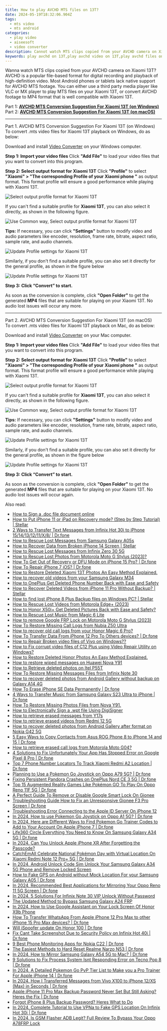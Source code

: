 ```yaml
---
title: How to play AVCHD MTS files on 13T?
date: 2024-05-19T18:32:06.904Z
tags: 
  - mts video
  - mts android
categories: 
  - play video
  - aiseesoft
  - video converter
description: Cannot watch MTS clips copied from your AVCHD camera on Xiaomi 13T? You can either use a third party media player like VLC or MX player to play MTS files on your Xiaomi 13T, or convert AVCHD footage to MP4 format for Xiaomi 13T playback. 
keywords: play avchd on 13T,play avchd video on 13T,play avchd files on Xiaomi,mts converter for Xiaomi 13T,play avchd files on Xiaomi 13T,mts converter for 13T,video to mts converter for android,mts codec vlc android,playing mts videos on phone android,mts file not supported in Xiaomi 13T,mts converter for android,Xiaomi 13T wont play mts
---
```



<div class="atpl-content atpl-for-aiseesoft-video-converter play-mts-on-android">

<div class="atpl-post-description-part-1">
<div class="tpl-content-sub-paragraph-normal">
  <p>
    Wanna watch MTS clips copied from your AVCHD camera on Xiaomi 13T? AVCHD is a popular file-based format for digital recording and playback of high-definition video. Most Android phones or tablets lack native support for AVCHD MTS footage. You can either use a third party media player like VLC or MX player to play MTS files on your Xiaomi 13T, or convert AVCHD footage to MP4 format that is well compatible with Xiaomi 13T.
  </p>
</div>
</div>



<div class="atpl-post-device-model-description">
  
</div>

<div class="atpl-post-description-part-2">

</div>

Part 1: <strong><a href="#p1">AVCHD MTS Conversion Suggestion For Xiaomi 13T (on Windows)</a></strong>
Part 2: <strong><a href="#p2">AVCHD MTS Conversion Suggestion For Xiaomi 13T (on macOS)</a></strong>

<!-- Part 1 -->
<a id="p1" name="p1" ></a><hr>

<div class="atpl-step-part-style">Part 1. AVCHD MTS Conversion Suggestion For Xiaomi 13T (on Windows)</div>
To convert .mts video files for Xiaomi 13T playback on Windows, do as below:

Download and install <a class="atpl-step-content-a-style" href="https://tools.techidaily.com/aiseesoft-total-video-converter/" >Video Converter</a> on your Windows computer.

<strong>Step 1: Import your video files </strong>
Click <b>"Add File"</b> to load your video files that you want to convert into this program.

<strong>Step 2: Select output format for Xiaomi 13T</strong>
Click <b>"Profile"</b> to select <b>"Xiaomi" > "The corresponding Profile of your Xiaomi phone "</b> as output format. This format profile will ensure a good performance while playing with Xiaomi 13T.

<img src="https://tools.techidaily.com/images/apps/aiseesoft/video-converter/devices/xiaomi/fv.mp4/win/profile.png" class="atpl-imgstyle" alt="Select output profile format for Xiaomi 13T" />

If you can't find a suitable profile for **Xiaomi 13T**, you can also select it directly, as shown in the following figure.

<img src="https://tools.techidaily.com/images/apps/aiseesoft/video-converter/devices/common_android/fv.mp4/win/profile.png" class="atpl-imgstyle" alt="Use Common way, Select output profile format for Xiaomi 13T" />

<strong>Tips:</strong>
If necessary, you can click <b>"Settings"</b> button to modify video and audio parameters like encoder, resolution, frame rate, bitrate, aspect ratio, sample rate, and audio channels. 

<img src="https://tools.techidaily.com/images/apps/aiseesoft/video-converter/devices/xiaomi/fv.mp4/win/settings.png" class="atpl-imgstyle"  alt="Update Profile settings for Xiaomi 13T" />

Similarly, if you don't find a suitable profile, you can also set it directly for the general profile, as shown in the figure below

<img src="https://tools.techidaily.com/images/apps/aiseesoft/video-converter/devices/common_android/fv.mp4/win/settings.png" class="atpl-imgstyle"  alt="Update Profile settings for Xiaomi 13T" />

<strong>Step 3: Click “Convert” to start.</strong>

As soon as the conversion is complete, click <b>"Open Folder"</b> to get the generated <b>MP4</b> files that are suitable for playing on your Xiaomi 13T. No audio lost issues will occur any more.

<!-- Part 2 -->
<a id="p2" name="p2"></a><hr>

<div class="atpl-step-part-style">Part 2. AVCHD MTS Conversion Suggestion For Xiaomi 13T (on macOS)</div>
To convert .mts video files for Xiaomi 13T playback on Mac, do as below:

Download and install <a class="atpl-step-content-a-style" href="https://tools.techidaily.com/aiseesoft-total-video-converter/" >Video Converter</a> on your Mac computer.

<strong>Step 1: Import your video files </strong>
Click <b>"Add File"</b> to load your video files that you want to convert into this program.

<strong>Step 2: Select output format for Xiaomi 13T</strong>
Click <b>"Profile"</b> to select <b>"Xiaomi" > "The corresponding Profile of your Xiaomi phone "</b> as output format. This format profile will ensure a good performance while playing with Xiaomi 13T.

<img src="https://tools.techidaily.com/images/apps/aiseesoft/video-converter/devices/xiaomi/fv.mp4/mac/profile.png" class="atpl-imgstyle" alt="Select output profile format for Xiaomi 13T" />

If you can't find a suitable profile for **Xiaomi 13T**, you can also select it directly, as shown in the following figure.

<img src="https://tools.techidaily.com/images/apps/aiseesoft/video-converter/devices/common_android/fv.mp4/mac/profile.png" class="atpl-imgstyle" alt="Use Common way, Select output profile format for Xiaomi 13T" />

<strong>Tips:</strong>
If necessary, you can click <b>"Settings"</b> button to modify video and audio parameters like encoder, resolution, frame rate, bitrate, aspect ratio, sample rate, and audio channels. 

<img src="https://tools.techidaily.com/images/apps/aiseesoft/video-converter/devices/xiaomi/fv.mp4/mac/settings.png" class="atpl-imgstyle"  alt="Update Profile settings for Xiaomi 13T" />

Similarly, if you don't find a suitable profile, you can also set it directly for the general profile, as shown in the figure below

<img src="https://tools.techidaily.com/images/apps/aiseesoft/video-converter/devices/common_android/fv.mp4/win/settings.png" class="atpl-imgstyle"  alt="Update Profile settings for Xiaomi 13T" />

<strong>Step 3: Click “Convert” to start.</strong>


As soon as the conversion is complete, click <b>"Open Folder"</b> to get the generated <b>MP4</b> files that are suitable for playing on your Xiaomi 13T. No audio lost issues will occur again.


<ins class="adsbygoogle"
     style="display:block"
     data-ad-client="ca-pub-7571918770474297"
     data-ad-slot="8358498916"
     data-ad-format="auto"
     data-full-width-responsive="true"></ins>


</div>
<ins class="adsbygoogle"
    style="display:block"
    data-ad-format="autorelaxed"
    data-ad-client="ca-pub-7571918770474297"
    data-ad-slot="1223367746"></ins>

<span class="atpl-alsoreadstyle">Also read:</span>
<div><ul>
<li><a href="https://blog-min.techidaily.com/how-to-sign-a-doc-file-document-online-by-ldigisigner-sign-a-word-sign-a-word/"><u>How to Sign a .doc file document online</u></a></li>
<li><a href="https://blog-min.techidaily.com/how-to-put-iphone-11-or-ipad-on-recovery-mode-step-by-step-tutorial-stellar-by-stellar-data-recovery-ios-iphone-data-recovery/"><u>How to Put iPhone 11 or iPad on Recovery mode? (Step by Step Tutorial) | Stellar</u></a></li>
<li><a href="https://blog-min.techidaily.com/2-ways-to-transfer-text-messages-from-infinix-hot-30i-to-iphone-1514131211x8-drfone-by-drfone-transfer-from-android-transfer-from-android/"><u>2 Ways to Transfer Text Messages from Infinix Hot 30i to iPhone 15/14/13/12/11/X/8/ | Dr.fone</u></a></li>
<li><a href="https://blog-min.techidaily.com/how-to-rescue-lost-messages-from-samsung-galaxy-a05s-by-fonelab-android-recover-messages/"><u>How to Rescue Lost Messages from Samsung Galaxy A05s</u></a></li>
<li><a href="https://blog-min.techidaily.com/how-to-recover-data-from-broken-iphone-14-screen-stellar-by-stellar-data-recovery-ios-iphone-data-recovery/"><u>How to Recover Data from Broken iPhone 14 Screen | Stellar</u></a></li>
<li><a href="https://blog-min.techidaily.com/how-to-rescue-lost-messages-from-infinix-zero-30-5g-by-fonelab-android-recover-messages/"><u>How to Rescue Lost Messages from Infinix Zero 30 5G</u></a></li>
<li><a href="https://blog-min.techidaily.com/how-to-rescue-lost-photos-from-motorola-moto-g-stylus-2023-by-fonelab-android-recover-photos/"><u>How to Rescue Lost Photos from Motorola Moto G Stylus (2023)?</u></a></li>
<li><a href="https://blog-min.techidaily.com/how-to-get-out-of-recovery-or-dfu-mode-on-iphone-15-pro-drfone-by-drfone-ios-system-repair-ios-system-repair/"><u>How To Get Out of Recovery or DFU Mode on iPhone 15 Pro? | Dr.fone</u></a></li>
<li><a href="https://blog-min.techidaily.com/how-to-repair-iphone-7-ios-drfone-by-drfone-ios-system-repair-ios-system-repair/"><u>How To Repair iPhone 7 iOS? | Dr.fone</u></a></li>
<li><a href="https://blog-min.techidaily.com/how-to-restore-deleted-xiaomi-13t-photos-an-easy-method-explained-by-fonelab-android-recover-photos/"><u>How to Restore Deleted Xiaomi 13T Photos  An Easy Method Explained.</u></a></li>
<li><a href="https://blog-min.techidaily.com/how-to-recover-old-videos-from-your-samsung-galaxy-m34-by-fonelab-android-recover-video/"><u>How to recover old videos from your Samsung Galaxy M34</u></a></li>
<li><a href="https://blog-min.techidaily.com/how-to-oneplus-get-deleted-phone-number-back-with-ease-and-safety-by-fonelab-android-recover-contacts/"><u>How to OnePlus Get Deleted Phone Number Back with Ease and Safety</u></a></li>
<li><a href="https://blog-min.techidaily.com/how-to-recover-deleted-videos-from-iphone-11-pro-without-backup-stellar-by-stellar-data-recovery-ios-iphone-data-recovery/"><u>How to Recover Deleted Videos from iPhone 11 Pro Without Backup? | Stellar</u></a></li>
<li><a href="https://blog-min.techidaily.com/how-to-find-lost-iphone-8-plus-backup-files-on-windows-pc-stellar-by-stellar-data-recovery-ios-iphone-data-recovery/"><u>How to find lost iPhone 8 Plus Backup files on Windows PC? | Stellar</u></a></li>
<li><a href="https://blog-min.techidaily.com/how-to-rescue-lost-videos-from-motorola-edgeplus-2023-by-fonelab-android-recover-video/"><u>How to Rescue Lost Videos from Motorola Edge+ (2023)</u></a></li>
<li><a href="https://blog-min.techidaily.com/how-to-honor-x50iplus-get-deleted-pictures-back-with-ease-and-safety-by-fonelab-android-recover-pictures/"><u>How to Honor X50i+ Get Deleted Pictures Back with Ease and Safety?</u></a></li>
<li><a href="https://blog-min.techidaily.com/how-to-rescue-lost-music-from-magic-6-lite-by-fonelab-android-recover-music/"><u>How to Rescue Lost Music from Magic 6 Lite</u></a></li>
<li><a href="https://blog-min.techidaily.com/how-to-remove-google-frp-lock-on-motorola-moto-g-stylus-2023-by-drfone-android-unlock-remove-google-frp/"><u>How to remove Google FRP Lock on Motorola Moto G Stylus (2023)</u></a></li>
<li><a href="https://blog-min.techidaily.com/how-to-restore-missing-call-logs-from-nubia-z50-ultra-by-fonelab-android-recover-call-logs/"><u>How To  Restore Missing Call Logs from Nubia Z50 Ultra</u></a></li>
<li><a href="https://blog-min.techidaily.com/how-to-recover-old-call-logs-from-your-honor-magic-6-pro-by-fonelab-android-recover-call-logs/"><u>How to recover old call logs from your Honor Magic 6 Pro?</u></a></li>
<li><a href="https://blog-min.techidaily.com/how-to-transfer-data-from-iphone-12-pro-to-others-devices-drfone-by-drfone-transfer-data-from-ios-transfer-data-from-ios/"><u>How To Transfer Data From iPhone 12 Pro To Others devices? | Dr.fone</u></a></li>
<li><a href="https://blog-min.techidaily.com/how-to-repair-broken-video-files-of-vivo-on-windows-by-stellar-video-repair-mobile-video-repair/"><u>How to Repair Broken video files of Vivo on Windows??</u></a></li>
<li><a href="https://blog-min.techidaily.com/how-to-fix-corrupt-video-files-of-c12-plus-using-video-repair-utility-on-windows-by-stellar-video-repair-mobile-video-repair/"><u>How to Fix corrupt video files of C12 Plus using Video Repair Utility on Windows?</u></a></li>
<li><a href="https://blog-min.techidaily.com/how-to-restore-deleted-honor-photos-an-easy-method-explained-by-fonelab-android-recover-photos/"><u>How to Restore Deleted Honor Photos  An Easy Method Explained.</u></a></li>
<li><a href="https://blog-min.techidaily.com/how-to-restore-wiped-messages-on-huawei-nova-y91-by-fonelab-android-recover-messages/"><u>How to restore wiped messages on Huawei Nova Y91</u></a></li>
<li><a href="https://blog-min.techidaily.com/how-to-retrieve-deleted-photos-on-itel-p55t-by-stellar-photo-recovery-android-mobile-photo-recover/"><u>How to Retrieve deleted photos on Itel P55T</u></a></li>
<li><a href="https://blog-min.techidaily.com/how-to-restore-missing-messages-files-from-infinix-note-30-by-fonelab-android-recover-messages/"><u>How To  Restore Missing Messages Files from Infinix Note 30</u></a></li>
<li><a href="https://blog-min.techidaily.com/how-to-recover-deleted-photos-from-android-gallery-without-backup-on-galaxy-a14-4g-by-stellar-photo-recovery-android-mobile-photo-recover/"><u>How to recover deleted photos from Android Gallery without backup on Galaxy A14 4G</u></a></li>
<li><a href="https://blog-min.techidaily.com/how-to-erase-iphone-se-data-permanently-drfone-by-drfone-ios-full-data-eraser-ios-full-data-eraser/"><u>How To Erase iPhone SE Data Permanently | Dr.fone</u></a></li>
<li><a href="https://blog-min.techidaily.com/4-ways-to-transfer-music-from-samsung-galaxy-s23-ultra-to-iphone-drfone-by-drfone-transfer-from-android-transfer-from-android/"><u>4 Ways to Transfer Music from Samsung Galaxy S23 Ultra to iPhone | Dr.fone</u></a></li>
<li><a href="https://blog-min.techidaily.com/how-to-restore-missing-photos-files-from-nova-y91-by-fonelab-android-recover-photos/"><u>How To  Restore Missing Photos Files from Nova Y91.</u></a></li>
<li><a href="https://blog-min.techidaily.com/how-to-electronically-sign-a-wpt-file-using-digisigner-by-ldigisigner-sign-a-word-sign-a-word/"><u>How to Electronically Sign a .wpt file Using DigiSigner</u></a></li>
<li><a href="https://blog-min.techidaily.com/how-to-retrieve-erased-messages-from-y17s-by-fonelab-android-recover-messages/"><u>How to retrieve erased messages from Y17s</u></a></li>
<li><a href="https://blog-min.techidaily.com/how-to-retrieve-erased-videos-from-redmi-12-5g-by-fonelab-android-recover-video/"><u>How to retrieve erased videos from Redmi 12 5G</u></a></li>
<li><a href="https://blog-min.techidaily.com/how-to-recover-deleted-photos-from-android-gallery-after-format-on-nokia-g42-5g-by-stellar-photo-recovery-android-mobile-photo-recover/"><u>How to recover deleted photos from Android Gallery after format on Nokia G42 5G</u></a></li>
<li><a href="https://blog-min.techidaily.com/5-easy-ways-to-copy-contacts-from-asus-rog-phone-8-to-iphone-14-and-15-drfone-by-drfone-transfer-from-android-transfer-from-android/"><u>5 Easy Ways to Copy Contacts from Asus ROG Phone 8 to iPhone 14 and 15 | Dr.fone</u></a></li>
<li><a href="https://blog-min.techidaily.com/how-to-retrieve-erased-call-logs-from-motorola-moto-g04-by-fonelab-android-recover-call-logs/"><u>How to retrieve erased call logs from Motorola Moto G04?</u></a></li>
<li><a href="https://howto.techidaily.com/4-solutions-to-fix-unfortunately-your-app-has-stopped-error-on-google-pixel-8-pro-drfone-by-drfone-fix-android-problems-fix-android-problems/"><u>4 Solutions to Fix Unfortunately Your App Has Stopped Error on Google Pixel 8 Pro | Dr.fone</u></a></li>
<li><a href="https://android-location-track.techidaily.com/top-7-phone-number-locators-to-track-xiaomi-redmi-a2-location-drfone-by-drfone-virtual-android/"><u>Top 7 Phone Number Locators To Track Xiaomi Redmi A2 Location | Dr.fone</u></a></li>
<li><a href="https://android-pokemon-go.techidaily.com/planning-to-use-a-pokemon-go-joystick-on-oppo-a79-5g-drfone-by-drfone-virtual-android/"><u>Planning to Use a Pokemon Go Joystick on Oppo A79 5G? | Dr.fone</u></a></li>
<li><a href="https://howto.techidaily.com/fixing-persistent-pandora-crashes-on-oneplus-nord-ce-3-5g-drfone-by-drfone-fix-android-problems-fix-android-problems/"><u>Fixing Persistent Pandora Crashes on OnePlus Nord CE 3 5G | Dr.fone</u></a></li>
<li><a href="https://android-pokemon-go.techidaily.com/top-15-augmented-reality-games-like-pokemon-go-to-play-on-oppo-reno-11f-5g-drfone-by-drfone-virtual-android/"><u>Top 15 Augmented Reality Games Like Pokémon GO To Play On Oppo Reno 11F 5G | Dr.fone</u></a></li>
<li><a href="https://android-unlock.techidaily.com/a-perfect-guide-to-remove-or-disable-google-smart-lock-on-gionee-by-drfone-android/"><u>A Perfect Guide To Remove or Disable Google Smart Lock On Gionee</u></a></li>
<li><a href="https://howto.techidaily.com/troubleshooting-guide-how-to-fix-an-unresponsive-gionee-f3-pro-screen-drfone-by-drfone-fix-android-problems-fix-android-problems/"><u>Troubleshooting Guide How to Fix an Unresponsive Gionee F3 Pro Screen | Dr.fone</u></a></li>
<li><a href="https://apple-account.techidaily.com/troubleshooting-error-connecting-to-the-apple-id-server-on-iphone-12-by-drfone-ios/"><u>Troubleshooting Error Connecting to the Apple ID Server On iPhone 12</u></a></li>
<li><a href="https://android-pokemon-go.techidaily.com/in-2024-how-to-use-pokemon-go-joystick-on-oppo-a1-5g-drfone-by-drfone-virtual-android/"><u>In 2024, How to use Pokemon Go Joystick on Oppo A1 5G? | Dr.fone</u></a></li>
<li><a href="https://ios-pokemon-go.techidaily.com/in-2024-here-are-different-ways-to-find-pokemon-go-trainer-codes-to-add-to-your-account-on-apple-iphone-7-drfone-by-drfone-virtual-ios/"><u>In 2024, Here are Different Ways to Find Pokemon Go Trainer Codes to Add to Your Account On Apple iPhone 7 | Dr.fone</u></a></li>
<li><a href="https://fake-location.techidaily.com/life360-circle-everything-you-need-to-know-on-samsung-galaxy-a34-5g-drfone-by-drfone-virtual-android/"><u>Life360 Circle Everything You Need to Know On Samsung Galaxy A34 5G | Dr.fone</u></a></li>
<li><a href="https://ios-unlock.techidaily.com/in-2024-can-you-unlock-apple-iphone-xr-after-forgetting-the-passcode-by-drfone-ios/"><u>In 2024, Can You Unlock Apple iPhone XR After Forgetting the Passcode?</u></a></li>
<li><a href="https://change-location.techidaily.com/catchemall-celebrate-national-pokemon-day-with-virtual-location-on-xiaomi-redmi-note-12-proplus-5g-drfone-by-drfone-virtual-android/"><u>CatchEmAll Celebrate National Pokémon Day with Virtual Location On Xiaomi Redmi Note 12 Pro+ 5G | Dr.fone</u></a></li>
<li><a href="https://sim-unlock.techidaily.com/in-2024-android-unlock-code-sim-unlock-your-samsung-galaxy-a34-5g-phone-and-remove-locked-screen-by-drfone-android/"><u>In 2024, Android Unlock Code Sim Unlock Your Samsung Galaxy A34 5G Phone and Remove Locked Screen</u></a></li>
<li><a href="https://android-location.techidaily.com/how-to-fake-gps-on-android-without-mock-location-for-your-samsung-galaxy-a05-drfone-by-drfone-virtual/"><u>How to Fake GPS on Android without Mock Location For your Samsung Galaxy A05 | Dr.fone</u></a></li>
<li><a href="https://screen-mirror.techidaily.com/in-2024-recommended-best-applications-for-mirroring-your-oppo-reno-11-5g-screen-drfone-by-drfone-android/"><u>In 2024, Recommended Best Applications for Mirroring Your Oppo Reno 11 5G Screen | Dr.fone</u></a></li>
<li><a href="https://unlock-android.techidaily.com/in-2024-5-solutions-for-infinix-note-30-vip-unlock-without-password-by-drfone-android/"><u>In 2024, 5 Solutions For Infinix Note 30 VIP Unlock Without Password</u></a></li>
<li><a href="https://android-frp.techidaily.com/the-updated-method-to-bypass-samsung-galaxy-a24-frp-by-drfone-android/"><u>The Updated Method to Bypass Samsung Galaxy A24 FRP</u></a></li>
<li><a href="https://easy-unlock-android.techidaily.com/in-2024-how-to-use-google-assistant-on-your-lock-screen-of-honor-x9b-phone-by-drfone-android/"><u>In 2024, How to Use Google Assistant on Your Lock Screen Of Honor X9b Phone</u></a></li>
<li><a href="https://techidaily.com/how-to-transfer-whatsapp-from-apple-iphone-12-pro-max-to-other-iphone-15-pro-max-devices-drfone-by-drfone-transfer-whatsapp-from-ios-transfer-whatsapp-from-ios/"><u>How To Transfer WhatsApp From Apple iPhone 12 Pro Max to other iPhone 15 Pro Max devices? | Dr.fone</u></a></li>
<li><a href="https://fake-location.techidaily.com/will-ispoofer-update-on-honor-100-drfone-by-drfone-virtual-android/"><u>Will iSpoofer update On Honor 100 | Dr.fone</u></a></li>
<li><a href="https://howto.techidaily.com/fix-cant-take-screenshot-due-to-security-policy-on-infinix-hot-40i-drfone-by-drfone-fix-android-problems-fix-android-problems/"><u>Fix Cant Take Screenshot Due to Security Policy on Infinix Hot 40i | Dr.fone</u></a></li>
<li><a href="https://android-location-track.techidaily.com/9-best-phone-monitoring-apps-for-nokia-c22-drfone-by-drfone-virtual-android/"><u>9 Best Phone Monitoring Apps for Nokia C22 | Dr.fone</u></a></li>
<li><a href="https://techidaily.com/the-easiest-methods-to-hard-reset-realme-narzo-n53-drfone-by-drfone-reset-android-reset-android/"><u>The Easiest Methods to Hard Reset Realme Narzo N53 | Dr.fone</u></a></li>
<li><a href="https://screen-mirror.techidaily.com/in-2024-how-to-mirror-samsung-galaxy-a54-5g-to-mac-drfone-by-drfone-android/"><u>In 2024, How to Mirror Samsung Galaxy A54 5G to Mac? | Dr.fone</u></a></li>
<li><a href="https://howto.techidaily.com/9-solutions-to-fix-process-system-isnt-responding-error-on-tecno-pop-8-drfone-by-drfone-fix-android-problems-fix-android-problems/"><u>9 Solutions to Fix Process System Isnt Responding Error on Tecno Pop 8 | Dr.fone</u></a></li>
<li><a href="https://ios-pokemon-go.techidaily.com/in-2024-a-detailed-pokemon-go-pvp-tier-list-to-make-you-a-pro-trainer-for-apple-iphone-14-drfone-by-drfone-virtual-ios/"><u>In 2024, A Detailed Pokemon Go PvP Tier List to Make you a Pro Trainer For Apple iPhone 14 | Dr.fone</u></a></li>
<li><a href="https://android-transfer.techidaily.com/in-2024-how-i-transferred-messages-from-vivo-x100-to-iphone-12xs-max-in-seconds-drfone-by-drfone-transfer-from-android-transfer-from-android/"><u>In 2024, How I Transferred Messages from Vivo X100 to iPhone 12/XS (Max) in Seconds | Dr.fone</u></a></li>
<li><a href="https://iphone-unlock.techidaily.com/apple-iphone-11-pro-max-backup-password-never-set-but-still-asking-heres-the-fix-drfone-by-drfone-ios/"><u>Apple iPhone 11 Pro Max Backup Password Never Set But Still Asking? Heres the Fix | Dr.fone</u></a></li>
<li><a href="https://ios-unlock.techidaily.com/forgot-iphone-8-plus-backup-password-heres-what-to-do-by-drfone-ios/"><u>Forgot iPhone 8 Plus Backup Password? Heres What to Do</u></a></li>
<li><a href="https://review-topics.techidaily.com/in-2024-complete-tutorial-to-use-vpna-to-fake-gps-location-on-infinix-hot-30i-drfone-by-drfone-virtual-android/"><u>In 2024, Complete Tutorial to Use VPNa to Fake GPS Location On Infinix Hot 30i | Dr.fone</u></a></li>
<li><a href="https://android-frp.techidaily.com/in-2024-is-gsm-flasher-adb-legit-full-review-to-bypass-your-oppo-a78frp-lock-by-drfone-android/"><u>In 2024, Is GSM Flasher ADB Legit? Full Review To Bypass Your Oppo A78FRP Lock</u></a></li>
</ul></div>


